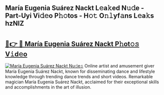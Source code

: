 ## María Eugenia Suárez Nackt L𝚎a𝚔ed N𝚞𝚍e - Part-Uyi Vi𝚍𝚎o P𝚑𝚘tos - H𝚘𝚝 O𝚗𝚕yf𝚊ns L𝚎a𝚔s hzNIZ

# <h2><a href="http://kfdq27.oniu.top/?m=Mar%c3%ada+Eugenia+Su%c3%a1rez+Nackt">🔗👉 🔴 María Eugenia Suárez Nackt P𝚑ot𝚘𝚜 V𝚒d𝚎o</a></h2>

[![María Eugenia Suárez Nackt Nu𝚍e𝚜](https://i.imgur.com/0qMVB7G.gif)](http://kfdq27.oniu.top/?m=Mar%c3%ada+Eugenia+Su%c3%a1rez+Nackt)
Online artist and amusement giver María Eugenia Suárez Nackt, known for disseminating dance and lifestyle knowledge through trending dance trends and short videos. Remarkable magician María Eugenia Suárez Nackt, acclaimed for their exceptional skills and accomplishments in the art of illusion.  
